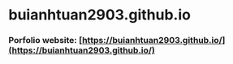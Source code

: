 # buianhtuan2903.github.io
### Porfolio website: [https://buianhtuan2903.github.io/](https://buianhtuan2903.github.io/)
